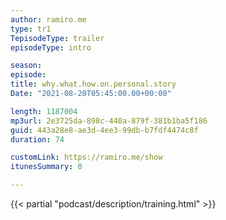 ```yaml
---
author: ramiro.me
type: tr1
TepisodeType: trailer
episodeType: intro

season:
episode:
title: why.what.how.on.personal.story
Date: "2021-08-20T05:45:00.00+00:00"

length: 1187004
mp3url: 2e3725da-898c-440a-879f-381b1ba5f186
guid: 443a28e8-ae3d-4ee3-99db-b7fdf4474c8f
duration: 74

customLink: https://ramiro.me/show
itunesSummary: 0

---
```

{{< partial "podcast/description/training.html" >}}

